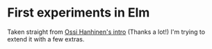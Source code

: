 # First experiments in Elm

Taken straight from [Ossi Hanhinen's intro](https://ohanhi.github.io/base-for-game-elm-017.html) (Thanks a lot!) I'm trying to extend it with a few extras.
